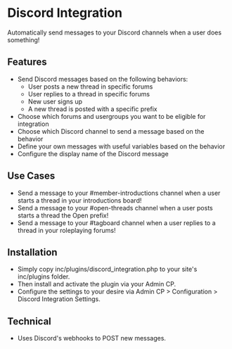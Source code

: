 # Discord Integration
Automatically send messages to your Discord channels when a user does something!

## Features
* Send Discord messages based on the following behaviors:
  * User posts a new thread in specific forums
  * User replies to a thread in specific forums
  * New user signs up
  * A new thread is posted with a specific prefix
* Choose which forums and usergroups you want to be eligible for integration
* Choose which Discord channel to send a message based on the behavior
* Define your own messages with useful variables based on the behavior
* Configure the display name of the Discord message

## Use Cases
* Send a message to your #member-introductions channel when a user starts a thread in your introductions board!
* Send a message to your #open-threads channel when a user posts starts a thread the Open prefix!
* Send a message to your #tagboard channel when a user replies to a thread in your roleplaying forums!

## Installation
* Simply copy inc/plugins/discord_integration.php to your site's inc/plugins folder.
* Then install and activate the plugin via your Admin CP.
* Configure the settings to your desire via Admin CP > Configuration > Discord Integration Settings.

## Technical
* Uses Discord's webhooks to POST new messages.
